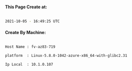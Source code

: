 
   
#### This Page Create at:

```bash

2021-10-05 - 16:49:25 UTC

```

#### Create By Machine:

```bash

Host Name : fv-az83-719

platform  : Linux-5.8.0-1042-azure-x86_64-with-glibc2.31

Ip Local  : 10.1.0.107

```

